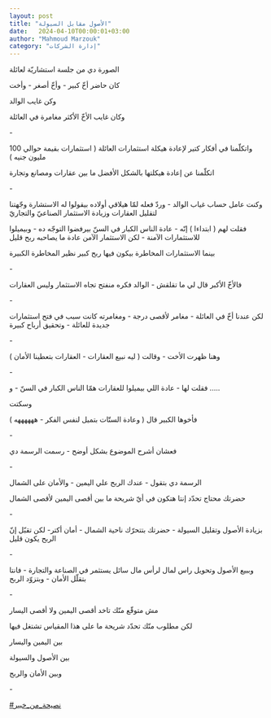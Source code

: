 ```yaml
---
layout: post
title: "الأصول مقابل السيولة"
date:   2024-04-10T00:00:01+03:00
author: "Mahmoud Marzouk"
category: "إدارة الشركات"
---
```



الصورة دي من جلسة استشاريّة لعائلة

كان حاضر أخّ كبير - وأخّ أصغر - وأخت

وكن غايب الوالد

وكان غايب الأخّ الأكثر مغامرة في العائلة

\-

واتكلّمنا في أفكار كتير لإعادة هيكلة استثمارات العائلة (
استثمارات بقيمة حوالي 100 مليون جنيه )

اتكلّمنا عن إعادة هيكلتها بالشكل الأفضل ما بين عقارات
ومصانع وتجارة

\-

وكنت عامل حساب غياب الوالد - وردّ فعله لمّا هيلاقي أولاده
بيقولوا له الاستشارة وجّهتنا لتقليل العقارات وزيادة الاستثمار الصناعيّ
والتجاريّ

فقلت لهم ( ابتداءا ) إنّه - عادة الناس الكبار في السنّ
بيرفضوا التوجّه ده - وبيميلوا للاستثمارات الآمنة - لكن الاستثمار الآمن
عادة ما يصاحبه ربح قليل

بينما الاستثمارات المخاطرة بيكون فيها ربح كبير نظير
المخاطرة الكبيرة

\-

فالأخّ الأكبر قال لي ما تقلقش - الوالد فكره منفتح تجاه
الاستثمار وليس العقارات

\-

لكن عندنا أخّ في العائلة - مغامر لأقصى درجة - ومغامرته
كانت سبب في فتح استثمارات جديدة للعائلة - وتحقيق أرباح كبيرة

\-

وهنا ظهرت الأخت - وقالت ( ليه نبيع العقارات - العقارات
بتعطينا الأمان )

\-

فقلت لها - عادة اللي بيميلوا للعقارات همّا الناس الكبار
في السنّ - و .....

وسكتت

فأخوها الكبير قال ( وعادة الستّات بتميل لنفس الفكر -
ههههههه )

\-

فعشان أشرح الموضوع بشكل أوضح - رسمت الرسمة دي

\-

الرسمة دي بتقول - عندك الربح علي اليمين - والأمان على
الشمال

حضرتك محتاج تحدّد إنتا هتكون في أيّ شريحة ما بين أقصى
اليمين لأقصى الشمال

\-

بزيادة الأصول وتقليل السيولة - حضرتك بتتحرّك ناحية
الشمال - أمان أكتر- لكن تقبّل إنّ الربح يكون قليل

\-

وببيع الأصول وتحويل راس لمال لرأس مال سائل يستثمر في
الصناعة والتجارة - فانتا بتقلّل الأمان - وبتزوّد الربح

\-

مش متوقّع منّك تاخد أقصى اليمين ولا أقصى اليسار

لكن مطلوب منّك تحدّد شريحة ما على هذا المقياس تشتغل
فيها

بين اليمين واليسار

بين الأصول والسيولة

وبين الأمان والربح

\-

[<u>\#نصيحة\_من\_خبير</u>](https://www.facebook.com/hashtag/%D9%86%D8%B5%D9%8A%D8%AD%D8%A9_%D9%85%D9%86_%D8%AE%D8%A8%D9%8A%D8%B1?__eep__=6&__cft__%5b0%5d=AZX7RKr8qNoIglkFAgYPUGauLYy52XOczTO36ebUMtWY8LmC5eUTSgaL3UkTp-709ueVX5WczJqjDfBp6_gf8eHrKT6vveYgUYKh8aTe3LzIug1JhBSlVTJdlgh-yD9XWqcxepq6VL7eMXig61pyz_1rpUWuVQcaksNF74RFZVx5RQHzFAxXxQlkEQGI6xHEP4Y&__tn__=*NK-R)
